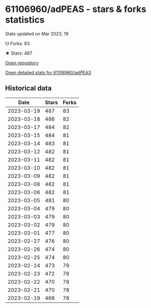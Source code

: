 # 61106960/adPEAS - stars & forks statistics

Stats updated on Mar 2023, 19

☋ Forks: 83

★ Stars: 487

[Open repository](https://github.com/61106960/adPEAS)

[Open detailed stats for 61106960/adPEAS](https://reviewgithub.com/rep/61106960/adPEAS)

## Historical data
| Date | Stars | Forks |
|------|-------|-------|
| 2023-03-19 | 487 | 83 | 
| 2023-03-18 | 486 | 82 | 
| 2023-03-17 | 484 | 82 | 
| 2023-03-15 | 484 | 81 | 
| 2023-03-14 | 483 | 81 | 
| 2023-03-12 | 482 | 81 | 
| 2023-03-11 | 482 | 81 | 
| 2023-03-10 | 482 | 81 | 
| 2023-03-09 | 482 | 81 | 
| 2023-03-08 | 482 | 81 | 
| 2023-03-06 | 482 | 81 | 
| 2023-03-05 | 481 | 80 | 
| 2023-03-04 | 479 | 80 | 
| 2023-03-03 | 479 | 80 | 
| 2023-03-02 | 479 | 80 | 
| 2023-03-01 | 477 | 80 | 
| 2023-02-27 | 476 | 80 | 
| 2023-02-26 | 474 | 80 | 
| 2023-02-25 | 474 | 80 | 
| 2023-02-24 | 473 | 79 | 
| 2023-02-23 | 472 | 78 | 
| 2023-02-22 | 470 | 78 | 
| 2023-02-21 | 470 | 78 | 
| 2023-02-19 | 468 | 78 | 

